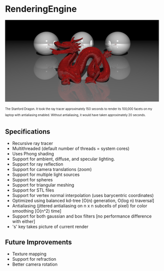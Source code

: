 # RenderingEngine

<a><img src="https://github.com/dmhacker/RenderingEngine/blob/master/renders/06a77d44-b66b-4933-a4ff-dcda2e8b0f6b.png" align="center"></a>

<sub><sup>The Stanford Dragon. It took the ray tracer approximately 150 seconds to render its 100,000 facets on my laptop with antialiasing enabled. Without antialiasing, it would have taken approximately 20 seconds.</sup></sub>

## Specifications

* Recursive ray tracer
* Multithreaded (default number of threads = system cores)
* Uses Phong shading
* Support for ambient, diffuse, and specular lighting.
* Support for ray reflection
* Support for camera translations (zoom)
* Support for multiple light sources
* Support for spheres
* Support for triangular meshing
* Support for STL files
* Support for vertex normal interpolation (uses barycentric coordinates)
* Optimized using balanced kd-tree [O(n) generation, O(log n) traversal]
* Antialiasing (jittered antialiasing on n x n subcells of pixel) for color smoothing [O(n^2) time]
* Support for both gaussian and box filters [no performance difference with either]
* 's' key takes picture of current render 

## Future Improvements

* Texture mapping
* Support for refraction
* Better camera rotation


